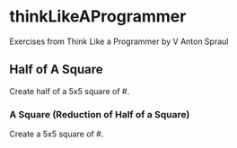 # thinkLikeAProgrammer
Exercises from Think Like a Programmer by V Anton Spraul

## Half of A Square
Create half of a 5x5 square of #.

### A Square (Reduction of Half of a Square)
Create a 5x5 square of #.
